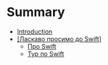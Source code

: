 # Summary

* [Introduction](README.md)
* [[Ласкаво просимо до Swift]]([welcome_to_swift].md)
   * [Про Swift](about_swift.md)
   * [Тур по Swift](chapter1.md)


